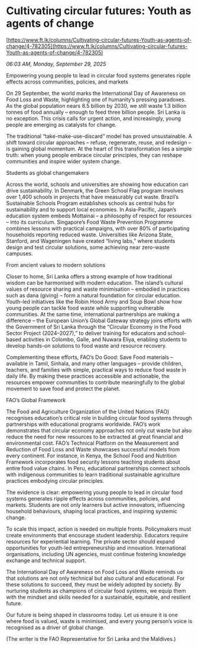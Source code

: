# Cultivating circular futures: Youth as agents of change

[https://www.ft.lk/columns/Cultivating-circular-futures-Youth-as-agents-of-change/4-782305](https://www.ft.lk/columns/Cultivating-circular-futures-Youth-as-agents-of-change/4-782305)

*06:03 AM, Monday, September 29, 2025*

Empowering young people to lead in circular food systems generates ripple effects across communities, policies, and markets

On 29 September, the world marks the International Day of Awareness on Food Loss and Waste, highlighting one of humanity’s pressing paradoxes. As the global population nears 8.5 billion by 2030, we still waste 1.3 billion tonnes of food annually – enough to feed three billion people. Sri Lanka is no exception. This crisis calls for urgent action, and increasingly, young people are emerging as catalysts for change.

The traditional “take-make-use-discard” model has proved unsustainable. A shift toward circular approaches – refuse, regenerate, reuse, and redesign – is gaining global momentum. At the heart of this transformation lies a simple truth: when young people embrace circular principles, they can reshape communities and inspire wider system change.

Students as global changemakers

Across the world, schools and universities are showing how education can drive sustainability. In Denmark, the Green School Flag program involves over 1,400 schools in projects that have measurably cut waste. Brazil’s Sustainable Schools Program establishes schools as central hubs for sustainability and to support local economies. In Asia-Pacific, Japan’s education system embeds Mottainai – a philosophy of respect for resources – into its curriculum. Singapore’s Food Waste Prevention Programme combines lessons with practical campaigns, with over 80% of participating households reporting reduced waste. Universities like Arizona State, Stanford, and Wageningen have created “living labs,” where students design and test circular solutions, some achieving near zero-waste campuses.

From ancient values to modern solutions

Closer to home, Sri Lanka offers a strong example of how traditional wisdom can be harmonised with modern education. The island’s cultural values of resource sharing and waste minimisation – embodied in practices such as dana (giving) – form a natural foundation for circular education. Youth-led initiatives like the Robin Hood Army and Soup Bowl show how young people can tackle food waste while supporting vulnerable communities. At the same time, international partnerships are making a difference – the European Union’s Global Gateway strategy joins efforts with the Government of Sri Lanka through the “Circular Economy in the Food Sector Project (2024–2027),” to deliver training for educators and school-based activities in Colombo, Galle, and Nuwara Eliya, enabling students to develop hands-on solutions to food waste and resource recovery.

Complementing these efforts, FAO’s Do Good: Save Food materials – available in Tamil, Sinhala, and many other languages – provide children, teachers, and families with simple, practical ways to reduce food waste in daily life. By making these practices accessible and actionable, the resources empower communities to contribute meaningfully to the global movement to save food and protect the planet.

FAO’s Global Framework

The Food and Agriculture Organization of the United Nations (FAO) recognises education’s critical role in building circular food systems through partnerships with educational programs worldwide. FAO’s work demonstrates that circular economy approaches not only cut waste but also reduce the need for new resources to be extracted at great financial and environmental cost. FAO’s Technical Platform on the Measurement and Reduction of Food Loss and Waste showcases successful models from every continent. For instance, in Kenya, the School Food and Nutrition Framework incorporates food security lessons teaching students about entire food value chains. In Peru, educational partnerships connect schools with indigenous communities to learn traditional sustainable agriculture practices embodying circular principles.

The evidence is clear: empowering young people to lead in circular food systems generates ripple effects across communities, policies, and markets. Students are not only learners but active innovators, influencing household behaviours, shaping local practices, and inspiring systemic change.

To scale this impact, action is needed on multiple fronts. Policymakers must create environments that encourage student leadership. Educators require resources for experiential learning. The private sector should expand opportunities for youth-led entrepreneurship and innovation. International organisations, including UN agencies, must continue fostering knowledge exchange and technical support.

The International Day of Awareness on Food Loss and Waste reminds us that solutions are not only technical but also cultural and educational. For these solutions to succeed, they must be widely adopted by society. By nurturing students as champions of circular food systems, we equip them with the mindset and skills needed for a sustainable, equitable, and resilient future.

Our future is being shaped in classrooms today. Let us ensure it is one where food is valued, waste is minimised, and every young person’s voice is recognised as a driver of global change.

(The writer is the FAO Representative for Sri Lanka and the Maldives.)

